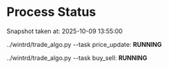 # Process Status

Snapshot taken at: 2025-10-09 13:55:00

../wintrd/trade_algo.py --task price_update: **RUNNING**

../wintrd/trade_algo.py --task buy_sell: **RUNNING**

